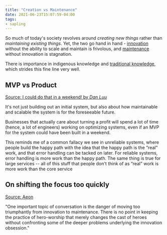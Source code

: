 ```yaml
---
title: "Creation vs Maintenance"
date: 2021-06-23T15:07:59-04:00
tags:
- sapling
---
```


So much of today's society revolves around *creating new things* rather than *maintaining existing things*. Yet, the two go hand in hand - [innovation](thoughts/innovation.md) without the ability to scale and maintain is frivolous, and [maintenance](thoughts/maintenance.md) without innovation is stagnation.

There is importance in indigenous knowledge and [traditional knowledge](thoughts/traditional%20knowledge.md), which strides this fine line very well.

## MVP vs Product
[Source: I could do that in a weekend! by *Dan Luu*](https://danluu.com/sounds-easy/)

It's not just building out an initial system, but also about how maintainable and scalable the system is for the foreseeable future.

Businesses that actually care about turning a profit will spend a lot of time (hence, a lot of engineers) working on optimizing systems, even if an MVP for the system could have been built in a weekend.

This reminds me of a common fallacy we see in unreliable systems, where people build the happy path with the idea that the happy path is the “real” work, and that error handling can be tacked on later. For reliable systems, error handling is more work than the happy path. The same thing is true for large services -- all of this stuff that people don't think of as “real” work is more work than the core service

## On shifting the focus too quickly
[Source: Aeon](https://aeon.co/essays/innovation-is-overvalued-maintenance-often-matters-more)

"One important topic of conversation is the danger of moving too triumphantly from innovation to maintenance. There is no point in keeping the practice of hero-worship that merely changes the cast of heroes without confronting some of the deeper problems underlying the innovation obsession."